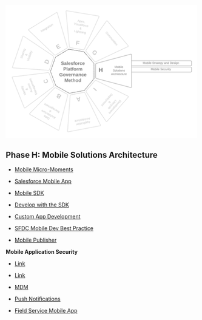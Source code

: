 <p align="center">
  <img src="https://github.com/SalesforcePlatformGovernanceMethod/Phase-H/blob/8e5765b7d60c567fd4546e3aefe668c23da30fc3/images/phase-h.png" title="Phase H">
</p>

## Phase H: Mobile Solutions Architecture

- [Mobile Micro-Moments](https://developer.salesforce.com/blogs/developer-relations/2013/07/new-salesforce-mobile-services-for-mobile-micro-moments)

- [Salesforce Mobile App](https://help.salesforce.com/s/articleView?id=sf.salesforce_app.htm&type=5)

- [Mobile SDK](https://developer.salesforce.com/developer-centers/mobile)

- [Develop with the SDK](https://trailhead.salesforce.com/content/learn/trails/mobile_sdk_intro)

- [Custom App Development](https://developer.salesforce.com/docs/atlas.en-us.mobile_sdk.meta/mobile_sdk/intro_choose_scenario.htm)

- [SFDC Mobile Dev Best Practice](https://help.salesforce.com/s/articleView?id=000320409&type=1)

- [Mobile Publisher](https://help.salesforce.com/s/articleView?id=sf.s1_branded_apps.htm&type=5)

**Mobile Application Security**

- [Link](https://help.salesforce.com/s/articleView?id=sf.mobile_security.htm&type=5)

- [Link](https://resources.docs.salesforce.com/sfdc/pdf/salesforce1_mobile_security.pdf)

- [MDM](https://help.salesforce.com/s/articleView?id=sf.mobile_security_mdm.htm&type=5)

- [Push Notifications](https://help.salesforce.com/s/articleView?id=sf.connected_app_mobile_push_notifications.htm&type=5)

- [Field Service Mobile App](https://help.salesforce.com/s/articleView?id=sf.mfs_overview.htm&type=5)
